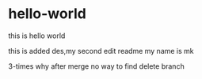 # hello-world
this is hello world

this is added des,my second edit readme
my name is mk

3-times why after merge no way to find delete branch
